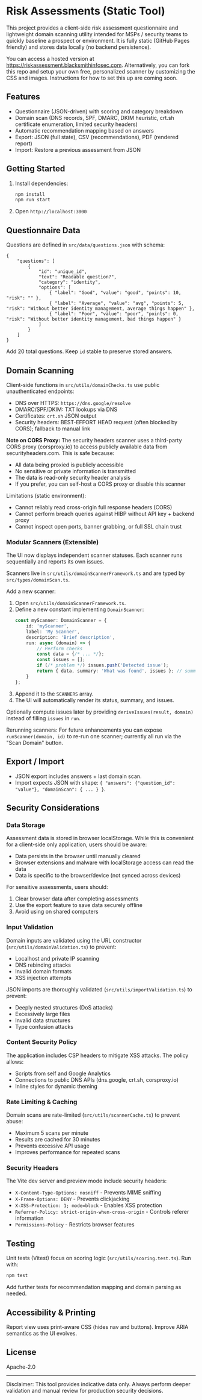 # Risk Assessments (Static Tool)

This project provides a client-side risk assessment questionnaire and lightweight domain scanning utility intended for MSPs
/ security teams to quickly baseline a prospect or environment. It is fully static (GitHub Pages friendly) and stores data
locally (no backend persistence).

You can access a hosted version at https://riskassessment.blacksmithinfosec.com. Alternatively, you can fork this repo
and setup your own free, personalized scanner by customizing the CSS and images. Instructions for how to set this up are
coming soon.

## Features
- Questionnaire (JSON-driven) with scoring and category breakdown
- Domain scan (DNS records, SPF, DMARC, DKIM heuristic, crt.sh certificate enumeration, limited security headers)
- Automatic recommendation mapping based on answers
- Export: JSON (full state), CSV (recommendations), PDF (rendered report)
- Import: Restore a previous assessment from JSON

## Getting Started
1. Install dependencies:
	 ```bash
	 npm install
	 npm run start
	 ```
2. Open `http://localhost:3000`

## Questionnaire Data
Questions are defined in `src/data/questions.json` with schema:
```jsonc
{
	"questions": [
		{
			"id": "unique_id",
			"text": "Readable question?",
			"category": "identity",
			"options": [
				{ "label": "Good", "value": "good", "points": 10, "risk": "" },
				{ "label": "Average", "value": "avg", "points": 5, "risk": "Without better identity management, average things happen" },
				{ "label": "Poor", "value": "poor", "points": 0, "risk": "Without better identity management, bad things happen" }
			]
		}
	]
}
```
Add 20 total questions. Keep `id` stable to preserve stored answers.

## Domain Scanning
Client-side functions in `src/utils/domainChecks.ts` use public unauthenticated endpoints:
- DNS over HTTPS: `https://dns.google/resolve`
- DMARC/SPF/DKIM: TXT lookups via DNS
- Certificates: `crt.sh` JSON output
- Security headers: BEST-EFFORT HEAD request (often blocked by CORS); fallback to manual link

**Note on CORS Proxy:** The security headers scanner uses a third-party CORS proxy (corsproxy.io) to access publicly available data from securityheaders.com. This is safe because:
- All data being proxied is publicly accessible
- No sensitive or private information is transmitted
- The data is read-only security header analysis
- If you prefer, you can self-host a CORS proxy or disable this scanner

Limitations (static environment):
- Cannot reliably read cross-origin full response headers (CORS)
- Cannot perform breach queries against HIBP without API key + backend proxy
- Cannot inspect open ports, banner grabbing, or full SSL chain trust

### Modular Scanners (Extensible)
The UI now displays independent scanner statuses. Each scanner runs sequentially and reports its own issues.

Scanners live in `src/utils/domainScannerFramework.ts` and are typed by `src/types/domainScan.ts`.

Add a new scanner:
1. Open `src/utils/domainScannerFramework.ts`.
2. Define a new constant implementing `DomainScanner`:
	 ```ts
	 const myScanner: DomainScanner = {
		 id: 'myScanner',
		 label: 'My Scanner',
		 description: 'Brief description',
		 run: async (domain) => {
			 // Perform checks
			 const data = {/* ... */};
			 const issues = [];
			 if (/* problem */) issues.push('Detected issue');
			 return { data, summary: 'What was found', issues }; // summary & issues optional
		 }
	 };
	 ```
3. Append it to the `SCANNERS` array.
4. The UI will automatically render its status, summary, and issues.

Optionally compute issues later by providing `deriveIssues(result, domain)` instead of filling `issues` in `run`.

Rerunning scanners: For future enhancements you can expose `runScanner(domain, id)` to re-run one scanner; currently all run via the "Scan Domain" button.

## Export / Import
- JSON export includes answers + last domain scan.
- Import expects JSON with shape: `{ "answers": {"question_id": "value"}, "domainScan": { ... } }`.

## Security Considerations

### Data Storage
Assessment data is stored in browser localStorage. While this is convenient for a client-side only application, users should be aware:
- Data persists in the browser until manually cleared
- Browser extensions and malware with localStorage access can read the data
- Data is specific to the browser/device (not synced across devices)

For sensitive assessments, users should:
1. Clear browser data after completing assessments
2. Use the export feature to save data securely offline
3. Avoid using on shared computers

### Input Validation
Domain inputs are validated using the URL constructor (`src/utils/domainValidation.ts`) to prevent:
- Localhost and private IP scanning
- DNS rebinding attacks
- Invalid domain formats
- XSS injection attempts

JSON imports are thoroughly validated (`src/utils/importValidation.ts`) to prevent:
- Deeply nested structures (DoS attacks)
- Excessively large files
- Invalid data structures
- Type confusion attacks

### Content Security Policy
The application includes CSP headers to mitigate XSS attacks. The policy allows:
- Scripts from self and Google Analytics
- Connections to public DNS APIs (dns.google, crt.sh, corsproxy.io)
- Inline styles for dynamic theming

### Rate Limiting & Caching
Domain scans are rate-limited (`src/utils/scannerCache.ts`) to prevent abuse:
- Maximum 5 scans per minute
- Results are cached for 30 minutes
- Prevents excessive API usage
- Improves performance for repeated scans

### Security Headers
The Vite dev server and preview mode include security headers:
- `X-Content-Type-Options: nosniff` - Prevents MIME sniffing
- `X-Frame-Options: DENY` - Prevents clickjacking
- `X-XSS-Protection: 1; mode=block` - Enables XSS protection
- `Referrer-Policy: strict-origin-when-cross-origin` - Controls referer information
- `Permissions-Policy` - Restricts browser features

## Testing
Unit tests (Vitest) focus on scoring logic (`src/utils/scoring.test.ts`). Run with:
```bash
npm test
```
Add further tests for recommendation mapping and domain parsing as needed.

## Accessibility & Printing
Report view uses print-aware CSS (hides nav and buttons). Improve ARIA semantics as the UI evolves.

## License
Apache-2.0

---
Disclaimer: This tool provides indicative data only. Always perform deeper validation and manual review for production security decisions.
